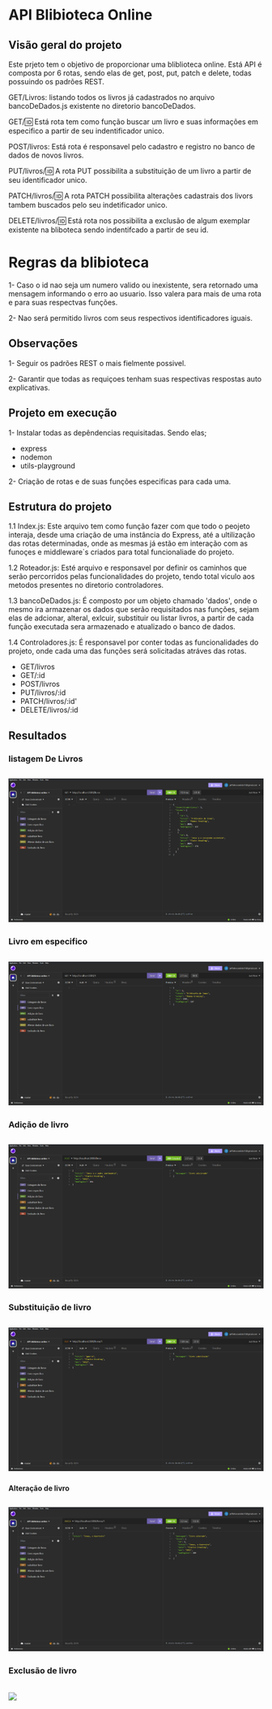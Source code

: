 # API Blibioteca Online

## Visão geral do projeto 
Este prjeto tem o objetivo de proporcionar uma bliblioteca online. Está API é composta por 6 rotas, sendo elas de get, post, put, patch e delete, todas possuindo os padrões REST.

GET/Livros: listando todos os livros já cadastrados no arquivo 
bancoDeDados.js existente no diretorio bancoDeDados.

GET/:id: Está rota tem como função buscar um livro e suas informações em especifico a partir de seu indentificador unico.

POST/livros: Está rota é responsavel pelo cadastro e registro no banco de dados de novos livros.

PUT/livros/:id: A rota PUT possibilita a substituição de um livro a partir de seu identificador unico.

PATCH/livros/:id: A rota PATCH possibilita alterações cadastrais dos livors tambem buscados pelo seu indetificador unico.

DELETE/livros/:id: Está rota nos possibilita a exclusão de algum exemplar existente na bliboteca sendo indentifcado a partir de seu id.

# Regras da blibioteca 
1- Caso o id nao seja um numero valido ou inexistente, sera retornado uma mensagem informando o erro ao usuario. Isso valera para mais de uma rota e para suas respectvas funções. 

2- Nao será permitido livros com seus respectivos identificadores iguais. 

## Observações 
1- Seguir os padrões REST o mais fielmente possivel.

2- Garantir que todas as requiçoes tenham suas respectivas respostas auto explicativas.

## Projeto em execução 
 1- Instalar todas as depêndencias requisitadas. Sendo elas;
 
 - express
 - nodemon
 - utils-playground

 2- Criação de rotas e de suas funções especificas para cada uma.

 ## Estrutura do projeto 
1.1 Index.js: Este arquivo tem como função fazer com que todo o peojeto interaja, desde uma criação de uma instância do Express, até a ultilização das rotas determinadas, onde as mesmas já estão em interação com as funoçes e middleware`s criados para total funcionaliade do projeto.

1.2 Roteador.js: Esté arquivo e responsavel por definir os caminhos que serão percorridos pelas funcionalidades do projeto, tendo total viculo aos metodos presentes no diretorio controladores.

1.3 bancoDeDados.js: É composto por um objeto chamado 'dados', onde o mesmo ira armazenar os dados que serão requisitados nas funções, sejam elas de adcionar, alteral, exlcuir, substituir ou listar livros, a partir de cada função executada sera armazenado e atualizado o banco de dados.

1.4 Controladores.js: É responsavel por conter todas as  funcionalidades do projeto, onde cada uma das funções será solicitadas atráves das rotas.

- GET/livros
- GET/:id
- POST/livros
- PUT/livros/:id
- PATCH/livros/:id'
- DELETE/livros/:id


## Resultados

### listagem De Livros
## ![](./img/listagem%20de%20livros.png)

### Livro em especifico 
## ![](./img/livro%20especifico.png)

### Adição de livro 
## ![](./img/adição%20de%20livro.png)

### Substituição de livro 
## ![](./img/substituição%20de%20livro.png)

#### Alteração de livro 
## ![](./img/alteração%20de%20livro.png)

### Exclusão de livro 
## ![](./img/exclusão%20de%20livro.png)

